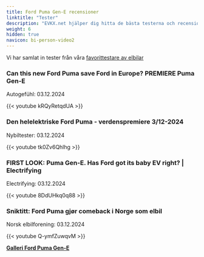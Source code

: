 ```yaml
---
title: Ford Puma Gen-E recensioner
linktitle: "Tester"
description: "EVKX.net hjälper dig hitta de bästa testerna och recensionerna av denna modell."
weight: 6
hidden: true
navicon: bi-person-video2
---
```

Vi har samlat in tester från våra [favorittestare av elbilar](../../../../../guides/evreviewers/)

<div class="container text-center shadow p-2 pe-4 mb-5 bg-body-tertiary rounded border">
<h3>Can this new Ford Puma save Ford in Europe? PREMIERE Puma Gen-E</h3>
<p>Autogefühl: 03.12.2024</p>

{{< youtube kRQyRetqdUA >}}

</div>
<div class="container text-center shadow p-2 pe-4 mb-5 bg-body-tertiary rounded border">
<h3>Den helelektriske Ford Puma - verdenspremiere 3/12-2024</h3>
<p>Nybiltester: 03.12.2024</p>

{{< youtube tk0Zv6Qhlhg >}}

</div>
<div class="container text-center shadow p-2 pe-4 mb-5 bg-body-tertiary rounded border">
<h3>FIRST LOOK: Puma Gen-E. Has Ford got its baby EV right? | Electrifying</h3>
<p>Electrifying: 03.12.2024</p>

{{< youtube 8DdUHkq0q88 >}}

</div>
<div class="container text-center shadow p-2 pe-4 mb-5 bg-body-tertiary rounded border">
<h3>Sniktitt: Ford Puma gjør comeback i Norge som elbil</h3>
<p>Norsk elbilforening: 03.12.2024</p>

{{< youtube Q-ymfZuwqvM >}}

</div>
<div class="mt-3 mb-3">
<a href="../gallery/" class="text-decoration-none text-black">
<strong><i class="bi-arrow-left"></i>Galleri  </strong>
</a>
<a href="../" class="text-decoration-none text-black float-end">
<strong>Ford Puma Gen-E <i class="bi-arrow-right"></i></strong>
</a>
</div>
